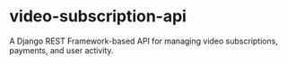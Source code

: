 # video-subscription-api
A Django REST Framework-based API for managing video subscriptions, payments, and user activity.
